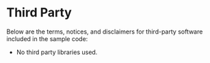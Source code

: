 # Third Party

Below are the terms, notices, and disclaimers for third-party software included in the sample code:


* No third party libraries used.
